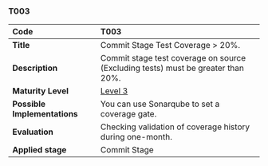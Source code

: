 ### T003

| **Code**           | **T003** |
| :--               | :--      |
| **Title**          | Commit Stage Test Coverage > 20%. |
| **Description**    | Commit stage test coverage on source (Excluding tests) must be greater than 20%. |
| **Maturity Level** | [Level 3](/LEVELS.html#level-3) |
| **Possible Implementations** | You can use Sonarqube to set a coverage gate. |
| **Evaluation**     | Checking validation of coverage history during one-month. |
| **Applied stage**  | Commit Stage|
